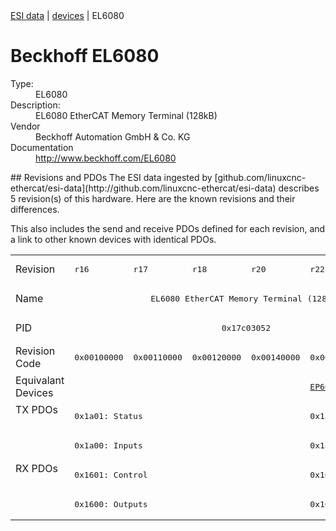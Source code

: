 <div class="nav"><a href="/esi-data">ESI data</a> | <a href="/esi-data/devices">devices</a> | EL6080</div>

#  Beckhoff EL6080

<dl>
  <dt>Type:</dt><dd>EL6080</dd>
  <dt>Description:</dt><dd>EL6080 EtherCAT Memory Terminal (128kB)</dd>
  <dt>Vendor</dt><dd>Beckhoff Automation GmbH & Co. KG</dd>
  <dt>Documentation</dt><dd><a href="http://www.beckhoff.com/EL6080">http://www.beckhoff.com/EL6080</a></dd>
</dl>
## Revisions and PDOs
The ESI data ingested by [github.com/linuxcnc-ethercat/esi-data](http://github.com/linuxcnc-ethercat/esi-data) describes 5 revision(s) of this hardware.  Here are the known revisions and their differences.

This also includes the send and receive PDOs defined for each revision, and a link to other known devices with identical PDOs.

<table>
<tr >
<td class="first">Revision</td>
<td ><pre>r16</pre></td>
<td ><pre>r17</pre></td>
<td ><pre>r18</pre></td>
<td ><pre>r20</pre></td>
<td ><pre>r22</pre></td>
</tr>
<tr >
<td class="first">Name</td>
<td  colspan=5 align="center"><pre>EL6080 EtherCAT Memory Terminal (128kB)</pre></td>
</tr>
<tr >
<td class="first">PID</td>
<td  colspan=5 align="center"><pre>0x17c03052</pre></td>
</tr>
<tr >
<td class="first">Revision Code</td>
<td ><pre>0x00100000</pre></td>
<td ><pre>0x00110000</pre></td>
<td ><pre>0x00120000</pre></td>
<td ><pre>0x00140000</pre></td>
<td ><pre>0x00160000</pre></td>
</tr>
<tr >
<td class="first">Equivalant Devices</td>
<td  colspan=4 align="center"></td>
<td ><pre><a href="EP6080-0000">EP6080-0000 r16</a></pre></td>
</tr>
<tr class="txpdo pdosection">
<td class="first" rowspan=2 valign=top>TX PDOs</td>
<td colspan=4 align="left"><pre>0x1a01: Status</pre></td>
<td><pre>0x1a01: Device Inputs</pre></td>
<td></td>
</tr>
<tr class="txpdo pdosection">
<td  colspan=4 align="left"><pre>0x1a00: Inputs</pre></td>
<td ><pre>0x1a00: IO Inputs</pre></td>
</tr>
<tr class="rxpdo pdosection">
<td class="first" rowspan=2 valign=top>RX PDOs</td>
<td colspan=4 align="left"><pre>0x1601: Control</pre></td>
<td><pre>0x1601: Device Outputs</pre></td>
<td></td>
</tr>
<tr class="rxpdo pdosection">
<td  colspan=4 align="left"><pre>0x1600: Outputs</pre></td>
<td ><pre>0x1600: IO Outputs</pre></td>
</tr>
</table>
